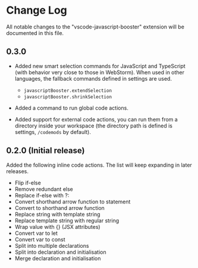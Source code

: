 # Change Log

All notable changes to the "vscode-javascript-booster" extension will be documented in this file.

<!-- Check [Keep a Changelog](http://keepachangelog.com/) for recommendations on how to structure this file. -->

## 0.3.0

* Added new smart selection commands for JavaScript and TypeScript (with behavior very close to those in WebStorm). When used in other languages, the fallback commands defined in settings are used.

    * `javascriptBooster.extendSelection`
    * `javascriptBooster.shrinkSelection`

* Added a command to run global code actions.
* Added support for external code actions, you can run them from a directory inside your workspace (the directory path is defined is settings, `/codemods` by default).

## 0.2.0 (Initial release)

Added the following inline code actions. The list will keep expanding in later releases.

* Flip if-else
* Remove redundant else
* Replace if-else with ?:
* Convert shorthand arrow function to statement
* Convert to shorthand arrow function
* Replace string with template string
* Replace template string with regular string
* Wrap value with {} (JSX attributes)
* Convert var to let
* Convert var to const
* Split into multiple declarations
* Split into declaration and initialisation
* Merge declaration and initialisation
